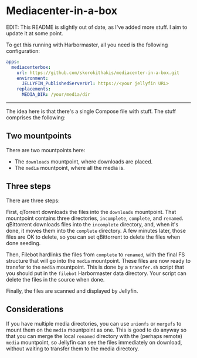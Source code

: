 Mediacenter-in-a-box
====================

EDIT: This README is slightly out of date, as I've added more stuff. I aim to update it
at some point.

To get this running with Harbormaster, all you need is the following configuration:

```yaml
apps:
  mediacenterbox:
    url: https://github.com/skorokithakis/mediacenter-in-a-box.git
    environment:
      JELLYFIN_PublishedServerUrl: https://<your jellyfin URL>
    replacements:
      MEDIA_DIR: /your/media/dir
```

---

The idea here is that there's a single Compose file with stuff. The stuff comprises the
following:

## Two mountpoints

There are two mountpoints here:

* The `downloads` mountpoint, where downloads are placed.
* The `media` mountpoint, where all the media is.

## Three steps

There are three steps:

First, qTorrent downloads the files into the `downloads` mountpoint. That mountpoint
contains three directories, `incomplete`, `complete`, and `renamed`. qBittorrent
downloads files into the `incomplete` directory, and, when it's done, it moves them into
the `complete` directory. A few minutes later, those files are OK to delete, so you can
set qBittorrent to delete the files when done seeding.

Then, Filebot hardlinks the files from `complete` to `renamed`, with the final FS
structure that will go into the `media` mountpoint. These files are now ready to
transfer to the `media` mountpoint. This is done by a `transfer.sh` script that you
should put in the `filebot` Harbormaster data directory. Your script can delete the
files in the source when done.

Finally, the files are scanned and displayed by Jellyfin.

## Considerations

If you have multiple media directories, you can use `unionfs` or `mergefs` to mount them
on the `media` mountpoint as one. This is good to do anyway so that you can merge the
local `renamed` directory with the (perhaps remote) `media` mountpoint, so Jellyfin can
see the files immediately on download, without waiting to transfer them to the media
directory.

